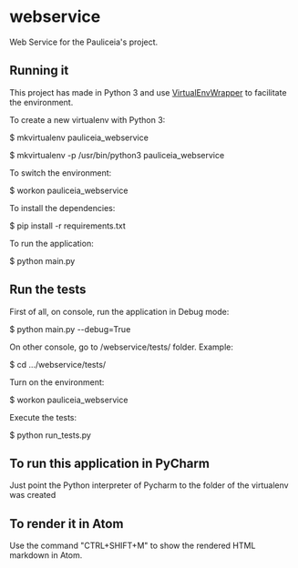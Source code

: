 # webservice

Web Service for the Pauliceia's project.

<!---
A basic project for Tornado application.

The meaning of the mainly folders and files are:

- handlers: folder with the controllers;

- settings: folder with the settings;

- static: folder with the static files;

- template: folder with the static files;

- main.py: file that start the application;

- requirements.txt: list of requirements of the project;

- create_venv.sh: example how to create a virtualenv to the project;

- start_app.sh: example how to start the application using the virtualenv.

-->

## Running it

This project has made in Python 3 and use [VirtualEnvWrapper](http://www.arruda.blog.br/programacao/python/usando-virtualenvwrapper/) to facilitate the environment.

To create a new virtualenv with Python 3:

$ mkvirtualenv pauliceia_webservice

$ mkvirtualenv -p /usr/bin/python3 pauliceia_webservice

To switch the environment:

$ workon pauliceia_webservice

To install the dependencies:

$ pip install -r requirements.txt

To run the application:

$ python main.py


## Run the tests

First of all, on console, run the application in Debug mode:

$ python main.py --debug=True

On other console, go to /webservice/tests/ folder. Example:

$ cd .../webservice/tests/

Turn on the environment:

$ workon pauliceia_webservice

Execute the tests:

$ python run_tests.py


## To run this application in PyCharm

Just point the Python interpreter of Pycharm to the folder of the virtualenv was created


## To render it in Atom

Use the command "CTRL+SHIFT+M" to show the rendered HTML markdown in Atom.
